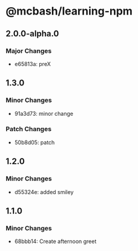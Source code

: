 # @mcbash/learning-npm

## 2.0.0-alpha.0

### Major Changes

- e65813a: preX

## 1.3.0

### Minor Changes

- 91a3d73: minor change

### Patch Changes

- 50b8d05: patch

## 1.2.0

### Minor Changes

- d55324e: added smiley

## 1.1.0

### Minor Changes

- 68bbb14: Create afternoon greet
